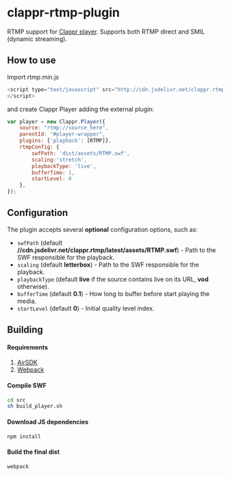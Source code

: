 clappr-rtmp-plugin
==================

RTMP support for [Clappr player](http://github.com/globocom/clappr). Supports both RTMP direct and SMIL (dynamic streaming).

## How to use

Import rtmp.min.js

```javascript
<script type="text/javascript" src="http://cdn.jsdelivr.net/clappr.rtmp/latest/rtmp.min.js">
</script>
```
and create Clappr Player adding the external plugin:

```javascript
var player = new Clappr.Player({
    source: "rtmp://source_here",
    parentId: "#player-wrapper",
    plugins: {'playback': [RTMP]},
    rtmpConfig: {
        swfPath: 'dist/assets/RTMP.swf',
        scaling:'stretch',
        playbackType: 'live',
        bufferTime: 1,
        startLevel: 0
    },
});
```

## Configuration

The plugin accepts several **optional** configuration options, such as:

  - `swfPath` (default **//cdn.jsdelivr.net/clappr.rtmp/latest/assets/RTMP.swf**) - Path to the SWF responsible for the playback.
  - `scaling` (default **letterbox**) - Path to the SWF responsible for the playback.
  - `playbackType` (default **live** if the source contains live on its URL, **vod** otherwise).
  - `bufferTime` (default **0.1**) - How long to buffer before start playing the media.
  - `startLevel` (default **0**) - Initial quality level index.

## Building

#### Requirements

1. [AirSDK](http://www.adobe.com/devnet/air/air-sdk-download.html)
2. [Webpack](https://www.npmjs.com/package/webpack)

#### Compile SWF

```sh
cd src
sh build_player.sh
```

#### Download JS dependencies

```sh
npm install
```

#### Build the final dist

```sh
webpack
```
